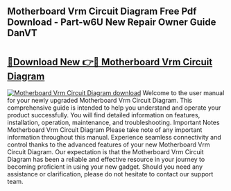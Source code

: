 ## Motherboard Vrm Circuit Diagram Free Pdf Download - Part-w6U New Repair Owner Guide DanVT

# <h2><a href="http://dfjrjc.blite.top/?on=Motherboard+Vrm+Circuit+Diagram">🔗Download New 👉🔴 Motherboard Vrm Circuit Diagram</a></h2>

[![Motherboard Vrm Circuit Diagram download](https://i.imgur.com/lujVjoI.png)](http://dfjrjc.blite.top/?on=Motherboard+Vrm+Circuit+Diagram)
Welcome to the user manual for your newly upgraded Motherboard Vrm Circuit Diagram. This comprehensive guide is intended to help you understand and operate your product successfully. You will find detailed information on features, installation, operation, maintenance, and troubleshooting. Important Notes Motherboard Vrm Circuit Diagram Please take note of any important information throughout this manual. Experience seamless connectivity and control thanks to the advanced features of your new Motherboard Vrm Circuit Diagram. Our expectation is that the Motherboard Vrm Circuit Diagram has been a reliable and effective resource in your journey to becoming proficient in using your new gadget. Should you need any assistance or clarification, please do not hesitate to contact our support team.

